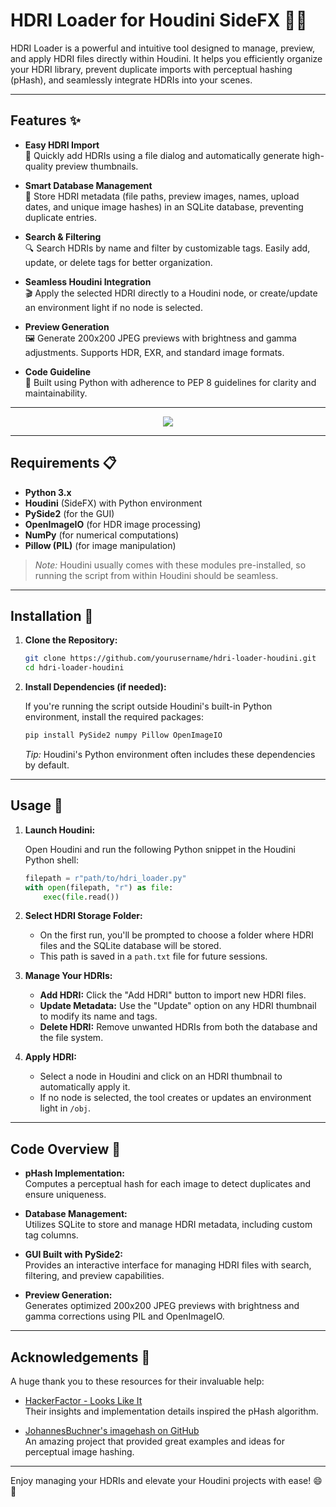 # HDRI Loader for Houdini SideFX 🚀🌌

HDRI Loader is a powerful and intuitive tool designed to manage, preview, and apply HDRI files directly within Houdini. It helps you efficiently organize your HDRI library, prevent duplicate imports with perceptual hashing (pHash), and seamlessly integrate HDRIs into your scenes.

---

## Features ✨

- **Easy HDRI Import**  
  📂 Quickly add HDRIs using a file dialog and automatically generate high-quality preview thumbnails.

- **Smart Database Management**  
  💾 Store HDRI metadata (file paths, preview images, names, upload dates, and unique image hashes) in an SQLite database, preventing duplicate entries.

- **Search & Filtering**  
  🔍 Search HDRIs by name and filter by customizable tags. Easily add, update, or delete tags for better organization.

- **Seamless Houdini Integration**  
  🎬 Apply the selected HDRI directly to a Houdini node, or create/update an environment light if no node is selected.

- **Preview Generation**  
  🖼️ Generate 200x200 JPEG previews with brightness and gamma adjustments. Supports HDR, EXR, and standard image formats.

- **Code Guideline**  
  🐍 Built using Python with adherence to PEP 8 guidelines for clarity and maintainability.

---

<div align=center>
  <img src="https://github.com/user-attachments/assets/9eeb865a-f3a8-4e69-83b3-1d6232146fc7">
</div>

---

## Requirements 📋

- **Python 3.x**
- **Houdini** (SideFX) with Python environment
- **PySide2** (for the GUI)
- **OpenImageIO** (for HDR image processing)
- **NumPy** (for numerical computations)
- **Pillow (PIL)** (for image manipulation)

> *Note:* Houdini usually comes with these modules pre-installed, so running the script from within Houdini should be seamless.

---

## Installation 🔧

1. **Clone the Repository:**

   ```bash
   git clone https://github.com/yourusername/hdri-loader-houdini.git
   cd hdri-loader-houdini
   ```

2. **Install Dependencies (if needed):**

   If you're running the script outside Houdini's built-in Python environment, install the required packages:

   ```bash
   pip install PySide2 numpy Pillow OpenImageIO
   ```

   *Tip:* Houdini's Python environment often includes these dependencies by default.

---

## Usage 🚀

1. **Launch Houdini:**

   Open Houdini and run the following Python snippet in the Houdini Python shell:

   ```python
   filepath = r"path/to/hdri_loader.py"
   with open(filepath, "r") as file:
       exec(file.read())
   ```

2. **Select HDRI Storage Folder:**

   - On the first run, you'll be prompted to choose a folder where HDRI files and the SQLite database will be stored.
   - This path is saved in a `path.txt` file for future sessions.

3. **Manage Your HDRIs:**

   - **Add HDRI:** Click the "Add HDRI" button to import new HDRI files.
   - **Update Metadata:** Use the "Update" option on any HDRI thumbnail to modify its name and tags.
   - **Delete HDRI:** Remove unwanted HDRIs from both the database and the file system.

4. **Apply HDRI:**

   - Select a node in Houdini and click on an HDRI thumbnail to automatically apply it.
   - If no node is selected, the tool creates or updates an environment light in `/obj`.

---

## Code Overview 📜

- **pHash Implementation:**  
  Computes a perceptual hash for each image to detect duplicates and ensure uniqueness.

- **Database Management:**  
  Utilizes SQLite to store and manage HDRI metadata, including custom tag columns.

- **GUI Built with PySide2:**  
  Provides an interactive interface for managing HDRI files with search, filtering, and preview capabilities.

- **Preview Generation:**  
  Generates optimized 200x200 JPEG previews with brightness and gamma corrections using PIL and OpenImageIO.

---

## Acknowledgements 🙏

A huge thank you to these resources for their invaluable help:

- [HackerFactor - Looks Like It](https://www.hackerfactor.com/blog/index.php?/archives/432-Looks-Like-It.html)  
  Their insights and implementation details inspired the pHash algorithm.

- [JohannesBuchner's imagehash on GitHub](https://github.com/JohannesBuchner/imagehash/tree/master)  
  An amazing project that provided great examples and ideas for perceptual image hashing.

---

Enjoy managing your HDRIs and elevate your Houdini projects with ease! 😄🎥
